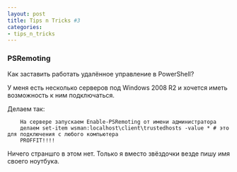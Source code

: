 ```yaml
---
layout: post
title: Tips n Tricks #3
categories:
- tips_n_tricks
---
```

### PSRemoting

Как заставить работать удалённое управление в PowerShell?

У меня есть несколько серверов под Windows 2008 R2 и хочется иметь возможность к ним подключаться.

Делаем так:

        На сервере запускаем Enable-PSRemoting от имени администратора
		делаем set-item wsman:localhost\client\trustedhosts -value * # это для подключения с любого компьютера
        PROFFIT!!!!
		
Ничего страншго в этом нет. Только я вместо звёздочки везде пишу имя своего ноутбука.